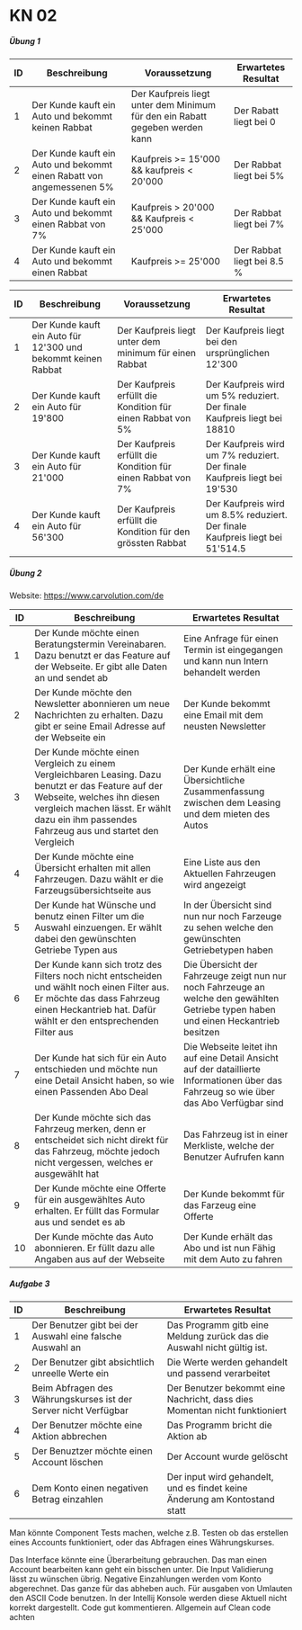 # KN 02

##### Übung 1

| ID  |Beschreibung   | Voraussetzung | Erwartetes Resultat   |
|---|---|---|---|
| 1  | Der Kunde kauft ein Auto und bekommt keinen Rabbat  | Der Kaufpreis liegt unter dem Minimum für den ein Rabatt gegeben werden kann |  Der Rabatt liegt bei 0 |
| 2  | Der Kunde kauft ein Auto und bekommt einen Rabatt von angemessenen 5%  | Kaufpreis >= 15'000 && kaufpreis < 20'000  | Der Rabbat liegt bei 5%  |
| 3  | Der Kunde kauft ein Auto und bekommt einen Rabbat von 7% | Kaufpreis > 20'000 && Kaufpreis < 25'000 | Der Rabbat liegt bei 7%  |
| 4 | Der Kunde kauft ein Auto und bekommt einen Rabbat | Kaufpreis >= 25'000 | Der Rabbat liegt bei 8.5 % |


| ID  |Beschreibung   | Voraussetzung | Erwartetes Resultat   |
|---|---|---|---|
| 1 | Der Kunde kauft ein Auto für 12'300 und bekommt keinen Rabbat | Der Kaufpreis liegt unter dem minimum für einen Rabbat | Der Kaufpreis liegt bei den ursprünglichen 12'300 |
| 2 | Der Kunde kauft ein Auto für 19'800 | Der Kaufpreis erfüllt die Kondition für einen Rabbat von 5% | Der Kaufpreis wird um 5% reduziert. Der finale Kaufpreis liegt bei 18810 |
| 3 | Der Kunde kauft ein Auto für 21'000 | Der Kaufpreis erfüllt die Kondition für einen Rabbat von 7% | Der Kaufpreis wird um 7% reduziert. Der finale Kaufpreis liegt bei 19'530|
| 4 | Der Kunde kauft ein Auto für 56'300 | Der Kaufpreis erfüllt die Kondition für den grössten Rabbat | Der Kaufpreis wird um 8.5% reduziert. Der finale Kaufpreis liegt bei 51'514.5 | 

##### Übung 2

Website: https://www.carvolution.com/de


| ID  |Beschreibung   | Erwartetes Resultat   |
|---|---|---|
| 1 | Der Kunde möchte einen Beratungstermin Vereinabaren. Dazu benutzt er das Feature auf der Webseite. Er gibt alle Daten an und sendet ab | Eine Anfrage für einen Termin ist eingegangen und kann nun Intern behandelt werden | 
| 2 | Der Kunde möchte den Newsletter abonnieren um neue Nachrichten zu erhalten. Dazu gibt er seine Email Adresse auf der Webseite ein | Der Kunde bekommt eine Email mit dem neusten Newsletter |
| 3 | Der Kunde möchte einen Vergleich zu einem Vergleichbaren Leasing. Dazu benutzt er das Feature auf der Webseite, welches ihn diesen vergleich machen lässt. Er wählt dazu ein ihm passendes Fahrzeug aus und startet den Vergleich | Der Kunde erhält eine Übersichtliche Zusammenfassung zwischen dem Leasing und dem mieten des Autos |
| 4 | Der Kunde möchte eine Übersicht erhalten mit allen Fahrzeugen. Dazu wählt er die Farzeugsübersichtseite aus | Eine Liste aus den Aktuellen Fahrzeugen wird angezeigt |
| 5 | Der Kunde hat Wünsche und benutz einen Filter um die Auswahl einzuengen. Er wählt dabei den gewünschten Getriebe Typen aus | In der Übersicht sind nun nur noch Farzeuge zu sehen welche den gewünschten Getriebetypen haben |
| 6 | Der Kunde kann sich trotz des Filters noch nicht entscheiden und wählt noch einen Filter aus. Er möchte das dass Fahrzeug einen Heckantrieb hat. Dafür wählt er den entsprechenden Filter aus | Die Übersicht der Fahrzeuge zeigt nun nur noch Fahrzeuge an welche den gewählten Getriebe typen haben und einen Heckantrieb besitzen |
| 7 | Der Kunde hat sich für ein Auto entschieden und möchte nun eine Detail Ansicht haben, so wie einen Passenden Abo Deal | Die Webseite leitet ihn auf eine Detail Ansicht auf der dataillierte Informationen über das Fahrzeug so wie über das Abo Verfügbar sind|
| 8 | Der Kunde möchte sich das Fahrzeug merken, denn er entscheidet sich nicht direkt für das Fahrzeug, möchte jedoch nicht vergessen, welches er ausgewählt hat | Das Fahrzeug ist in einer Merkliste, welche der Benutzer Aufrufen kann|
| 9 | Der Kunde möchte eine Offerte für ein ausgewähltes Auto erhalten. Er füllt das Formular aus und sendet es ab| Der Kunde bekommt für das Farzeug eine Offerte | 
| 10 | Der Kunde möchte das Auto abonnieren. Er füllt dazu alle Angaben aus auf der Webseite | Der Kunde erhält das Abo und ist nun Fähig mit dem Auto zu fahren | 

##### Aufgabe 3

| ID  |Beschreibung   | Erwartetes Resultat   |
|---|---|---|
| 1 | Der Benutzer gibt bei der Auswahl eine falsche Auswahl an | Das Programm gitb eine Meldung zurück das die Auswahl nicht gültig ist.
| 2 | Der Benutzer gibt absichtlich unreelle Werte ein | Die Werte werden gehandelt und passend verarbeitet |
| 3 | Beim Abfragen des Währungskurses ist der Server nicht Verfügbar | Der Benutzer bekommt eine Nachricht, dass dies Momentan nicht funktioniert | 
| 4 | Der Benutzer möchte eine Aktion abbrechen | Das Programm bricht die Aktion ab |
| 5 | Der Benuztzer möchte einen Account löschen | Der Account wurde gelöscht |
| 6 | Dem Konto einen negativen Betrag einzahlen | Der input wird gehandelt, und es findet keine Änderung am Kontostand statt |


Man könnte Component Tests machen, welche z.B. Testen ob das erstellen eines Accounts funktioniert, oder das Abfragen eines Währungskurses. 

Das Interface könnte eine Überarbeitung gebrauchen. Das man einen Account bearbeiten kann geht ein bisschen unter. 
Die Input Validierung lässt zu wünschen übrig. Negative Einzahlungen werden vom Konto abgerechnet. Das ganze für das abheben auch.
Für ausgaben von Umlauten den ASCII Code benutzen. In der Intellij Konsole werden diese Aktuell nicht korrekt dargestellt. 
Code gut kommentieren. Allgemein auf Clean code achten